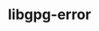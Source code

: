 ---
title: "libgpg-error"
layout: cache
categories: [package, develop-2024-06-02]
meta: {"versions": ["1.49"], "compilers": ["gcc@=11.4.0", "gcc@=7.5.0", "gcc@=9.4.0", "oneapi@=2024.0.0"], "oss": ["ubuntu18.04", "ubuntu20.04", "ubuntu22.04"], "platforms": ["linux"], "targets": ["neoverse_v1", "neoverse_v2", "ppc64le", "x86_64_v3"], "stacks": ["e4s", "e4s-neoverse-v2", "e4s-neoverse_v1", "e4s-oneapi", "e4s-power", "radiuss", "root", "tutorial"], "num_specs": 7, "num_specs_by_stack": {"root": 7, "radiuss": 1, "e4s-power": 1, "e4s-neoverse_v1": 1, "e4s-neoverse-v2": 1, "e4s": 1, "tutorial": 1, "e4s-oneapi": 1}}
spec_details: [{"hash": "k6txh2l7tit7eyibijkxoapopusm6bo2", "compiler": "gcc@=7.5.0", "versions": ["1.49"], "os": "ubuntu18.04", "platform": "linux", "target": "x86_64_v3", "variants": ["build_system=autotools"], "stacks": ["root", "radiuss"], "size": "-", "tarball": "https://binaries.spack.io/releases/develop-2024-06-02/build_cache/linux-ubuntu18.04-x86_64_v3/gcc-7.5.0/libgpg-error-1.49/linux-ubuntu18.04-x86_64_v3-gcc-7.5.0-libgpg-error-1.49-k6txh2l7tit7eyibijkxoapopusm6bo2.spack"}, {"hash": "euvwukjuocunryfu36wlufhocilojfcp", "compiler": "gcc@=9.4.0", "versions": ["1.49"], "os": "ubuntu20.04", "platform": "linux", "target": "ppc64le", "variants": ["build_system=autotools"], "stacks": ["e4s-power", "root"], "size": "-", "tarball": "https://binaries.spack.io/releases/develop-2024-06-02/build_cache/linux-ubuntu20.04-ppc64le/gcc-9.4.0/libgpg-error-1.49/linux-ubuntu20.04-ppc64le-gcc-9.4.0-libgpg-error-1.49-euvwukjuocunryfu36wlufhocilojfcp.spack"}, {"hash": "yk2p52cwru3ytgs7letf6yse7yimx5e6", "compiler": "gcc@=11.4.0", "versions": ["1.49"], "os": "ubuntu22.04", "platform": "linux", "target": "neoverse_v1", "variants": ["build_system=autotools"], "stacks": ["e4s-neoverse_v1", "root"], "size": "-", "tarball": "https://binaries.spack.io/releases/develop-2024-06-02/build_cache/linux-ubuntu22.04-neoverse_v1/gcc-11.4.0/libgpg-error-1.49/linux-ubuntu22.04-neoverse_v1-gcc-11.4.0-libgpg-error-1.49-yk2p52cwru3ytgs7letf6yse7yimx5e6.spack"}, {"hash": "mh55ilzlo3dk43yqir7ypvmn6ug4gq6w", "compiler": "gcc@=11.4.0", "versions": ["1.49"], "os": "ubuntu22.04", "platform": "linux", "target": "neoverse_v2", "variants": ["build_system=autotools"], "stacks": ["e4s-neoverse-v2", "root"], "size": "-", "tarball": "https://binaries.spack.io/releases/develop-2024-06-02/build_cache/linux-ubuntu22.04-neoverse_v2/gcc-11.4.0/libgpg-error-1.49/linux-ubuntu22.04-neoverse_v2-gcc-11.4.0-libgpg-error-1.49-mh55ilzlo3dk43yqir7ypvmn6ug4gq6w.spack"}, {"hash": "oiaqpwiwlfoick2lb2ryvtzxolllvhaw", "compiler": "gcc@=11.4.0", "versions": ["1.49"], "os": "ubuntu22.04", "platform": "linux", "target": "x86_64_v3", "variants": ["build_system=autotools"], "stacks": ["root", "e4s"], "size": "-", "tarball": "https://binaries.spack.io/releases/develop-2024-06-02/build_cache/linux-ubuntu22.04-x86_64_v3/gcc-11.4.0/libgpg-error-1.49/linux-ubuntu22.04-x86_64_v3-gcc-11.4.0-libgpg-error-1.49-oiaqpwiwlfoick2lb2ryvtzxolllvhaw.spack"}, {"hash": "oc3alglxfjohab2fx4qzcrcwhule7b2s", "compiler": "gcc@=11.4.0", "versions": ["1.49"], "os": "ubuntu22.04", "platform": "linux", "target": "x86_64_v3", "variants": ["build_system=autotools"], "stacks": ["root", "tutorial"], "size": "-", "tarball": "https://binaries.spack.io/releases/develop-2024-06-02/build_cache/linux-ubuntu22.04-x86_64_v3/gcc-11.4.0/libgpg-error-1.49/linux-ubuntu22.04-x86_64_v3-gcc-11.4.0-libgpg-error-1.49-oc3alglxfjohab2fx4qzcrcwhule7b2s.spack"}, {"hash": "ylpoqluz6umemj3r32ncalznoivstjyw", "compiler": "oneapi@=2024.0.0", "versions": ["1.49"], "os": "ubuntu22.04", "platform": "linux", "target": "x86_64_v3", "variants": ["build_system=autotools"], "stacks": ["e4s-oneapi", "root"], "size": "-", "tarball": "https://binaries.spack.io/releases/develop-2024-06-02/build_cache/linux-ubuntu22.04-x86_64_v3/oneapi-2024.0.0/libgpg-error-1.49/linux-ubuntu22.04-x86_64_v3-oneapi-2024.0.0-libgpg-error-1.49-ylpoqluz6umemj3r32ncalznoivstjyw.spack"}]
---